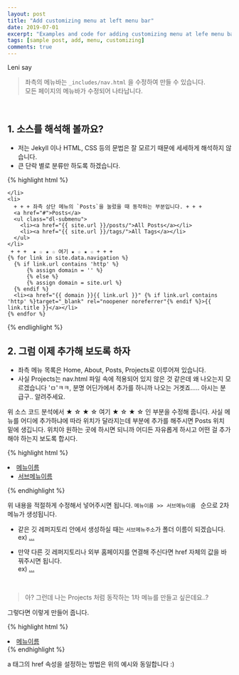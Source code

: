 ```yaml
---
layout: post
title: "Add customizing menu at left menu bar"
date: 2019-07-01
excerpt: "Examples and code for adding customizing menu at lefe menu bar."
tags: [sample post, add, menu, customizing]
comments: true
---
```


Leni say
> 좌측의 메뉴바는 `_includes/nav.html` 을 수정하여 만들 수 있습니다. <br>
>  모든 페이지의 메뉴바가 수정되어 나타납니다.

<br>

## 1. 소스를 해석해 볼까요?
  - 저는 Jekyll 이나 HTML, CSS 등의 문법은 잘 모르기 때문에 세세하게 해석하지 않습니다.
  - 큰 단락 별로 분류만 하도록 하겠습니다.

{% highlight html %}
<!--
<nav id="dl-menu" class="dl-menuwrapper" role="navigation">
  <button class="dl-trigger">Open Menu</button>
  + + + 여기서 부터 메뉴바의 설정이 시작 됩니다 + + + 
  <ul class="dl-menu">
    + + + 좌측 상단 메뉴의 `Home`을 눌렀을 때 동작하는 부분입니다 + + + 
    <li><a href="{{ site.url }}/">Home</a></li>
    <li>
      + + + 좌측 상단 메뉴의 `About`을 눌렀을 때 동작하는 부분입니다 + + + 
      <a href="#">About</a>
      <ul class="dl-submenu">
        <li>
          <img src="{{ site.url }}/{{ site.logo }}" alt="{{ site.title }} photo" class="author-photo">
          <h4>{{ site.title }}</h4>
          <p>{{ site.description }}</p>
        </li>
        + + + 좌측 상단 메뉴의 `About` 속에 `Learn More`을 눌렀을 때 동작하는 부분입니다. + + + 
        <li><a href="{{ site.url }}/about/"><span class="btn btn-inverse">Learn More</span></a></li>
        + + +  좌측 상단 메뉴의 `About`속에 연락수단으로 등록되는 부분입니다. + + + 
        {% if site.email %}<li>
                      <a href="mailto:{{ site.email }}" target="_blank" rel="noopener noreferrer"><i class="fa fa-fw fa-envelope-square"></i> Email</a>
                  </li>{% endif %}
                  {% if site.twitter %}<li>
                      <a href="http://twitter.com/{{ site.twitter }}" target="_blank" rel="noopener noreferrer"><i class="fa fa-fw fa-twitter-square"></i> Twitter</a>
                  </li>{% endif %}
                  {% if site.facebook %}<li>
                      <a href="http://facebook.com/{{ site.facebook }}" target="_blank" rel="noopener noreferrer"><i class="fa fa-fw fa-facebook-square"></i> Facebook</a>
                  </li>{% endif %}
                  {% if site.google.plus %}<li>
                      <a href="http://plus.google.com/+{{ site.google.plus }}" target="_blank" rel="noopener noreferrer"><i class="fa fa-fw fa-google-plus-square"></i> Google+</a>
                  </li>{% endif %}
                  {% if site.linkedin %}<li>
                      <a href="http://linkedin.com/in/{{ site.linkedin }}" target="_blank" rel="noopener noreferrer"><i class="fa fa-fw fa-linkedin-square"></i> LinkedIn</a>
                  </li>{% endif %}
                  {% if site.xing %}<li>
                      <a href="http://www.xing.com/profile/{{ site.xing }}" target="_blank" rel="noopener noreferrer"><i class="fa fa-fw fa-xing-square"></i> Xing</a>
                  </li>{% endif %}
                  {% if site.instagram %}<li>
                      <a href="http://instagram.com/{{ site.instagram }}" target="_blank" rel="noopener noreferrer"><i class="fa fa-fw fa-instagram"></i> Instagram</a>
                  </li>{% endif %}
                  {% if site.tumblr %}<li>
                      <a href="http://{{ site.tumblr }}.tumblr.com" target="_blank" rel="noopener noreferrer"><i class="fa fa-fw fa-tumblr-square"></i> Tumblr</a>
                  </li>{% endif %}
                  {% if site.github-url %}<li>
                      <a href="http://github.com/{{ site.github-url }}" target="_blank" rel="noopener noreferrer"><i class="fa fa-fw fa-github"></i> Github</a>
                  </li>{% endif %}
                  {% if site.stackoverflow %}<li>
                      <a href="http://stackoverflow.com/users/{{ site.stackoverflow }}" target="_blank" rel="noopener noreferrer"><i class="fa fa-fw fa-stack-overflow"></i> StackOverflow</a>
                  </li>{% endif %}
                  {% if site.lastfm %}<li>
                      <a href="http://lastfm.com/user/{{ site.lastfm }}" target="_blank" rel="noopener noreferrer"><i class="fa fa-fw fa-music"></i> LastFm</a>
                  </li>{% endif %}
                  {% if site.dribbble %}<li>
                      <a href="http://dribbble.com/{{ site.dribbble }}" target="_blank" rel="noopener noreferrer"><i class="fa fa-fw fa-dribbble"></i> Dribble</a>
                  </li>{% endif %}
                  {% if site.pinterest %}<li>
                      <a href="http://www.pinterest.com/{{ site.pinterest }}" target="_blank" rel="noopener noreferrer"><i class="fa fa-fw fa-pinterest"></i> Pinterest</a>
                  </li>{% endif %}
                  {% if site.foursquare %}<li>
                      <a href="http://foursquare.com/{{ site.foursquare }}" target="_blank" rel="noopener noreferrer"><i class="fa fa-fw fa-foursquare"></i> Foursquare</a>
                  </li>{% endif %}
                  {% if site.steam %}<li>
                      <a href="http://steamcommunity.com/id/{{ site.steam }}" target="_blank" rel="noopener noreferrer"><i class="fa fa-fw fa-steam-square"></i> Steam</a>
                  </li>{% endif %}
                  {% if site.youtube %}<li>
                      <a href="https://youtube.com/user/{{ site.youtube }}" target="_blank" rel="noopener noreferrer"><i class="fa fa-fw fa-youtube-square"></i> Youtube</a>
                  </li>{% endif %}
                  {% if site.youtube-channel %}<li>
                      <a href="https://youtube.com/channel/{{ site.youtube-channel }}" target="_blank" rel="noopener noreferrer"><i class="fa fa-fw fa-youtube"></i> Youtube</a>
                  </li>{% endif %}
                  {% if site.soundcloud %}<li>
                      <a href="http://soundcloud.com/{{ site.soundcloud }}" target="_blank" rel="noopener noreferrer"><i class="fa fa-fw fa-soundcloud"></i> SoundCloud</a>
                  </li>{% endif %}
                  {% if site.weibo %}<li>
                      <a href="http://www.weibo.com/{{ site.weibo }}" target="_blank" rel="noopener noreferrer"><i class="fa fa-fw fa-weibo"></i> Weibo</a>
                  </li>{% endif %}
                  {% if site.flickr %}<li>
                      <a href="http://www.flickr.com/{{ site.flickr }}" target="_blank" rel="noopener noreferrer"><i class="fa fa-fw fa-flickr"></i> Flickr</a>
                  </li>{% endif %}
                  {% if site.codepen %}<li>
                      <a href="http://codepen.io/{{ site.codepen }}" target="_blank" rel="noopener noreferrer"><i class="fa fa-fw fa-codepen"></i> Codepen</a>
                  </li>{% endif %}
                  {% if site.keybase %}<li>
                      <a href="https://keybase.io/{{ site.keybase }}" target="_blank" rel="noopener noreferrer"><i class="fa fa-fw fa-key"></i> Keybase</a>
                  </li>{% endif %}
                  {% if site.xmpp %}<li>
                      <a href="xmpp:{{ site.xmpp }}" target="_blank" rel="noopener noreferrer"><i class="fa fa-fw fa-lightbulb-o"></i> XMPP</a>
                  </li>{% endif %}
                  {% if site.hackernews %}<li>
                      <a href="https://news.ycombinator.com/user?id={{ site.hackernews }}" target="_blank" rel="noopener noreferrer"><i class="fa fa-fw fa-hacker-news"></i> Hacker News</a>
                  </li>{% endif %}
      </ul><!-- /.dl-submenu -->
    </li>
    <li>
      + + + 좌측 상단 메뉴의 `Posts`을 눌렀을 때 동작하는 부분입니다. + + + 
      <a href="#">Posts</a>
      <ul class="dl-submenu">
        <li><a href="{{ site.url }}/posts/">All Posts</a></li>
        <li><a href="{{ site.url }}/tags/">All Tags</a></li>
      </ul>
    </li>
     + + +  ★ ☆ ★ ☆ 여기 ★ ☆ ★ ☆ + + + 
    {% for link in site.data.navigation %}
      {% if link.url contains 'http' %}
          {% assign domain = '' %}
          {% else %}
          {% assign domain = site.url %}
      {% endif %}
      <li><a href="{{ domain }}{{ link.url }}" {% if link.url contains 'http' %}target="_blank" rel="noopener noreferrer"{% endif %}>{{ link.title }}</a></li>
    {% endfor %}
  </ul><!-- /.dl-menu 
</nav><!-- /.dl-menuwrapper
-->
{% endlighlight %}

<br>

## 2. 그럼 이제 추가해 보도록 하자
  - 좌측 메뉴 목록은 Home, About, Posts, Projects로 이루어져 있습니다.
  -  사실 Projects는 nav.html 파일 속에 적용되어 있지 않은 것 같은데 왜 나오는지 모르겠습니다 'ㅁ'ㅋㅋ, 분명 어딘가에서 추가를 하니까 나오는 거곗죠..... 아시는 분 급구.. 알려주세요.

위 소스 코드 분석에서  ★ ☆ ★ ☆ 여기 ★ ☆ ★ ☆ 인 부분을 수정해 줍니다.
사실 메뉴를 어디에 추가하냐에 따라 위치가 달라지는데 <!-- ★ ☆ ★ ☆ 여기 ★ ☆ ★ ☆ --> 부분에 추가를 해주시면 Posts 위치 밑에 생깁니다.
위치야 원하는 곳에 하시면 되니까 어디든 자유롭게 하시고 어떤 걸 추가해야 하는지 보도록 합시다.

{% highlight html %}
<li>
  <a href="#">메뉴이름</a>
  <ul class="dl-submenu">
    <li><a href="{{ site.url }}/서브메뉴주소/">서브메뉴이름</a></li>
  </ul>
</li>
{% endhighlight %}

위 내용을 적절하게 수정해서 넣어주시면 됩니다.
`메뉴이름 >> 서브메뉴이름 ` 순으로 2차 메뉴가 생성됩니다.

- 같은 깃 레퍼지토리 안에서 생성하실 때는 `서브메뉴주소`가 폴더 이름이 되겠습니다. <br>
ex) <a href="{{ stie.url }}/_posts/"> ... </a>

- 만약 다른 깃 레퍼지토리나 외부 홈페이지를 연결해 주신다면 href 자체의 값을 바꿔주시면 됩니다. <br>
ex) <a href="http://www.github.com"> ...</a>

<br>

> 아? 그런데 나는 Projects 처럼 동작하는 1차 메뉴를 만들고 싶은데요..?

그렇다면 이렇게 만들어 줍니다.

{% highlight html %}
<li>
  <a href="{{ stie.url }}/메뉴주소">메뉴이름</a>
</li>
{% endhighlight %}

  a 태그의 href 속성을 설정하는 방법은 위의 예시와 동일합니다 :)
